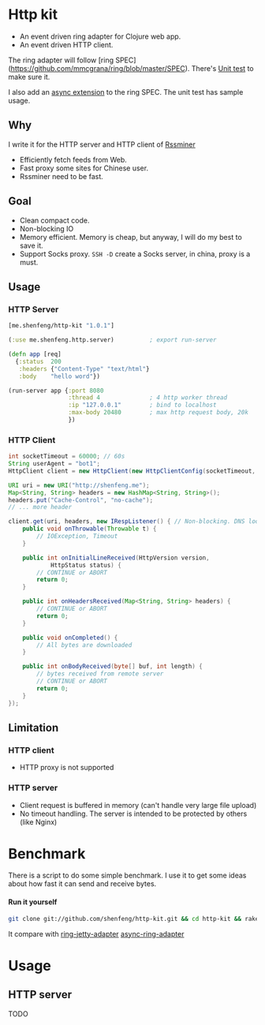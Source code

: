 # Http kit

* An event driven ring adapter for Clojure web app.
* An event driven HTTP client.

The ring adapter will follow [ring SPEC]
(https://github.com/mmcgrana/ring/blob/master/SPEC).
There's
[Unit test](https://github.com/shenfeng/http-kit/blob/master/test/me/shenfeng/http/server/server_test.clj)
to make sure it.

I also add an
[async extension](https://github.com/shenfeng/http-kit/blob/master/src/java/me/shenfeng/http/server/IListenableFuture.java)
to the ring SPEC. The unit test has sample usage.

## Why

I write it for the HTTP server and HTTP client of
[Rssminer](http://rssminer.net)

* Efficiently fetch feeds from Web.
* Fast proxy some sites for Chinese user.
* Rssminer need to be fast.

## Goal
* Clean compact code.
* Non-blocking IO
* Memory efficient. Memory is cheap, but anyway, I will do my best to
  save it.
* Support Socks proxy. `SSH -D` create a Socks server, in china, proxy
  is a must.

## Usage

### HTTP Server
```clj
[me.shenfeng/http-kit "1.0.1"]

(:use me.shenfeng.http.server)          ; export run-server

(defn app [req]
  {:status  200
   :headers {"Content-Type" "text/html"}
   :body    "hello word"})

(run-server app {:port 8080
                 :thread 4              ; 4 http worker thread
                 :ip "127.0.0.1"        ; bind to localhost
                 :max-body 20480        ; max http request body, 20k
                 })

```

### HTTP Client

```java
int socketTimeout = 60000; // 60s
String userAgent = "bot1";
HttpClient client = new HttpClient(new HttpClientConfig(socketTimeout, userAgent));

URI uri = new URI("http://shenfeng.me");
Map<String, String> headers = new HashMap<String, String>();
headers.put("Cache-Control", "no-cache");
// ... more header

client.get(uri, headers, new IRespListener() { // Non-blocking. DNS lookup is in current thread
    public void onThrowable(Throwable t) {
        // IOException, Timeout
    }

    public int onInitialLineReceived(HttpVersion version,
            HttpStatus status) {
        // CONTINUE or ABORT
        return 0;
    }

    public int onHeadersReceived(Map<String, String> headers) {
        // CONTINUE or ABORT
        return 0;
    }

    public void onCompleted() {
        // All bytes are downloaded
    }

    public int onBodyReceived(byte[] buf, int length) {
        // bytes received from remote server
        // CONTINUE or ABORT
        return 0;
    }
});
```

## Limitation

### HTTP client
* HTTP proxy is not supported

### HTTP server
* Client request is buffered in memory (can't handle very large
  file upload)
* No timeout handling. The server is intended to be protected by
  others (like Nginx)

# Benchmark

There is a script to do some simple benchmark. I use it to get some ideas
about how fast it can send and receive bytes.

#### Run it yourself
```sh
git clone git://github.com/shenfeng/http-kit.git && cd http-kit && rake bench
```
It compare with
[ring-jetty-adapter](https://github.com/mmcgrana/ring)
[async-ring-adapter](https://github.com/shenfeng/async-ring-adapter)

# Usage

## HTTP server

TODO
